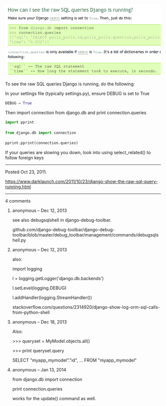 <img alt="" src="/img/uploads/2011-10/how-can-i-see-the-raw-sql-queries-django-is-running.png" />

To see the raw SQL queries Django is running, do the following:

In your settings file (typically settings.py), ensure DEBUG is set to True
```py
DEBUG = True
```

Then import connection from django.db and print connection.queries
```py
import pprint

from django.db import connection

pprint.pprint(connection.queries)
```

If your queries are slowing you down, look into using select_related() to follow foreign keys

---

Posted Oct 23, 2011.

https://www.darklaunch.com/2011/10/23/django-show-the-raw-sql-query-running.html

---

4 comments

<ol>
    <li>
        <div>
            anonymous &ndash; Dec 12, 2013
            <div>
                <p>see also debugsqlshell in django-debug-toolbar.</p><p></p><p>github.com/django-debug-toolbar/django-debug-toolbar/blob/master/debug_toolbar/management/commands/debugsqlshell.py</p>
            </div>
        </div>
    </li>
    <li>
        <div>
            anonymous &ndash; Dec 12, 2013
            <div>
                <p>also:</p><p></p><p>import logging</p><p>l = logging.getLogger('django.db.backends')</p><p>l.setLevel(logging.DEBUG)</p><p>l.addHandler(logging.StreamHandler())</p><p></p><p>stackoverflow.com/questions/2314920/django-show-log-orm-sql-calls-from-python-shell</p>
            </div>
        </div>
    </li>
    <li>
        <div>
            anonymous &ndash; Dec 18, 2013
            <div>
                <p>Also:</p><p></p><p>&gt;&gt;&gt; queryset = MyModel.objects.all()</p><p>&gt;&gt;&gt; print queryset.query</p><p>SELECT "myapp_mymodel"."id", ... FROM "myapp_mymodel"</p>
            </div>
        </div>
    </li>
    <li>
        <div>
            anonymous &ndash; Jan 13, 2014
            <div>
                <p>from django.db import connection</p><p>print connection.queries</p><p></p><p>works for the update() command as well.</p>
            </div>
        </div>
    </li>
</ol>
